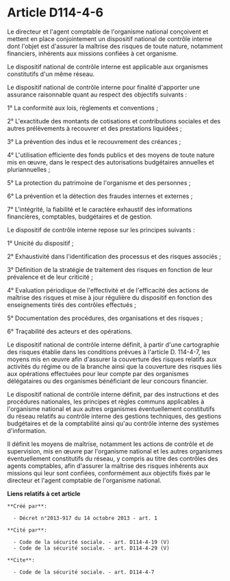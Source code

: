 # Article D114-4-6

Le directeur et l'agent comptable de l'organisme national conçoivent et mettent en place conjointement un dispositif national
de contrôle interne dont l'objet est d'assurer la maîtrise des risques de toute nature, notamment financiers, inhérents aux
missions confiées à cet organisme. 

Le dispositif national de contrôle interne est applicable aux organismes constitutifs d'un même réseau. 

Le dispositif national de contrôle interne pour finalité d'apporter une assurance raisonnable quant au respect des objectifs
suivants : 

1° La conformité aux lois, règlements et conventions ; 

2° L'exactitude des montants de cotisations et contributions sociales et des autres prélèvements à recouvrer et des
prestations liquidées ; 

3° La prévention des indus et le recouvrement des créances ; 

4° L'utilisation efficiente des fonds publics et des moyens de toute nature mis en œuvre, dans le respect des autorisations
budgétaires annuelles et pluriannuelles ; 

5° La protection du patrimoine de l'organisme et des personnes ; 

6° La prévention et la détection des fraudes internes et externes ; 

7° L'intégrité, la fiabilité et le caractère exhaustif des informations financières, comptables, budgétaires et de gestion. 

Le dispositif de contrôle interne repose sur les principes suivants : 

1° Unicité du dispositif ; 

2° Exhaustivité dans l'identification des processus et des risques associés ; 

3° Définition de la stratégie de traitement des risques en fonction de leur prévalence et de leur criticité ; 

4° Evaluation périodique de l'effectivité et de l'efficacité des actions de maîtrise des risques et mise à jour régulière du
dispositif en fonction des enseignements tirés des contrôles effectués ; 

5° Documentation des procédures, des organisations et des risques ; 

6° Traçabilité des acteurs et des opérations. 

Le dispositif national de contrôle interne définit, à partir d'une cartographie des risques établie dans les conditions
prévues à l'article D. 114-4-7, les moyens mis en œuvre afin d'assurer la couverture des risques relatifs aux activités du
régime ou de la branche ainsi que la couverture des risques liés aux opérations effectuées pour leur compte par des
organismes délégataires ou des organismes bénéficiant de leur concours financier. 

Le dispositif national de contrôle interne définit, par des instructions et des procédures nationales, les principes et
règles communs applicables à l'organisme national et aux autres organismes éventuellement constitutifs du réseau relatifs au
contrôle interne des gestions techniques, des gestions budgétaires et de la comptabilité ainsi qu'au contrôle interne des
systèmes d'information. 

Il définit les moyens de maîtrise, notamment les actions de contrôle et de supervision, mis en œuvre par l'organisme national
et les autres organismes éventuellement constitutifs du réseau, y compris au titre des contrôles des agents comptables, afin
d'assurer la maîtrise des risques inhérents aux missions qui leur sont confiées, conformément aux objectifs fixés par le
directeur et l'agent comptable de l'organisme national.

**Liens relatifs à cet article**

	**Créé par**:

	  - Décret n°2013-917 du 14 octobre 2013 - art. 1

	**Cité par**:

	  - Code de la sécurité sociale. - art. D114-4-19 (V)
	  - Code de la sécurité sociale. - art. D114-4-29 (V)

	**Cite**:

	  - Code de la sécurité sociale. - art. D114-4-7

